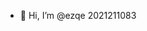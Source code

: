 - 👋 Hi, I’m @ezqe  2021211083


<!---
ezqewy/ezqewy is a ✨ special ✨ repository because its `README.md` (this file) appears on your GitHub profile.
You can click the Preview link to take a look at your changes.
--->

